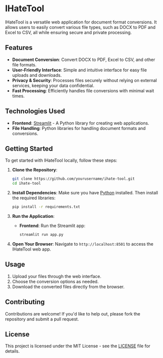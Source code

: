 # IHateTool

IHateTool is a versatile web application for document format conversions. It allows users to easily convert various file types, such as DOCX to PDF and Excel to CSV, all while ensuring secure and private processing.

## Features

- **Document Conversion**: Convert DOCX to PDF, Excel to CSV, and other file formats.
- **User-Friendly Interface**: Simple and intuitive interface for easy file uploads and downloads.
- **Privacy & Security**: Processes files securely without relying on external services, keeping your data confidential.
- **Fast Processing**: Efficiently handles file conversions with minimal wait times.

## Technologies Used

- **Frontend**: [Streamlit](https://streamlit.io) - A Python library for creating web applications.
- **File Handling**: Python libraries for handling document formats and conversions.

## Getting Started

To get started with IHateTool locally, follow these steps:

1. **Clone the Repository**:
    ```bash
    git clone https://github.com/yourusername/ihate-tool.git
    cd ihate-tool
    ```

2. **Install Dependencies**:
    Make sure you have [Python](https://www.python.org) installed. Then install the required libraries:
    ```bash
    pip install -r requirements.txt
    ```

3. **Run the Application**:
    - **Frontend**: Run the Streamlit app:
      ```bash
      streamlit run app.py
      ```

4. **Open Your Browser**: Navigate to `http://localhost:8501` to access the IHateTool web app.

## Usage

1. Upload your files through the web interface.
2. Choose the conversion options as needed.
3. Download the converted files directly from the browser.

## Contributing

Contributions are welcome! If you'd like to help out, please fork the repository and submit a pull request.

## License

This project is licensed under the MIT License - see the [LICENSE](LICENSE) file for details.

